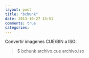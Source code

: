 ```yaml
---
layout: post
title: "bchunk"
date: 2013-10-27 13:51
comments: true
categories: 
---
```

Convertir imagenes CUE/BIN a ISO: 

>$ bchunk archivo.cue archivo.iso

